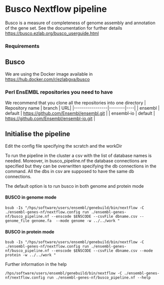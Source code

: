 # Busco Nextflow pipeline

Busco is a measure of completeness of genome assembly and annotation of the gene set. See the documentation for further details https://busco.ezlab.org/busco_userguide.html
### Requirements

## Busco
We are using the Docker image available in https://hub.docker.com/r/ezlabgva/busco

### Perl EnsEMBL repositories you need to have

We recommend that you clone all the repositories into one directory
| Repository name | branch | URL|
|-----------------|--------|----|
| ensembl | default | https://github.com/Ensembl/ensembl.git |
| ensembl-io | default | https://github.com/Ensembl/ensembl-io.git |

## Initialise the pipeline

Edit the config file specifying the scratch and the workDir


To run the pipeline in the cluster a csv with the list of database names is needed. Moreover, in busco_pipeline.nf the database connections are specified but they can be overwritten specifying the db connections in the command. All the dbs in csv are supposed to have the same db connections.

The default option is to run busco in both genome and protein mode

#### BUSCO in genome mode

```
bsub -Is "/hps/software/users/ensembl/genebuild/bin/nextflow -C ./ensembl-genes-nf/nextflow.config run ./ensembl-genes-nf/busco_pipeline.nf --enscode $ENSCODE --csvFile dbname.csv --genome_file genome.fa  --mode genome -w ../../work "
``` 
#### BUSCO in protein mode

```
bsub -Is "/hps/software/users/ensembl/genebuild/bin/nextflow -C ./ensembl-genes-nf/nextflow.config run ./ensembl-genes-nf/busco_pipeline.nf --enscode $ENSCODE --csvFile dbname.csv --mode protein -w ../../work "
```

Further information in the help

```
/hps/software/users/ensembl/genebuild/bin/nextflow -C ./ensembl-genes-nf/nextflow.config run ./ensembl-genes-nf/busco_pipeline.nf --help
```
